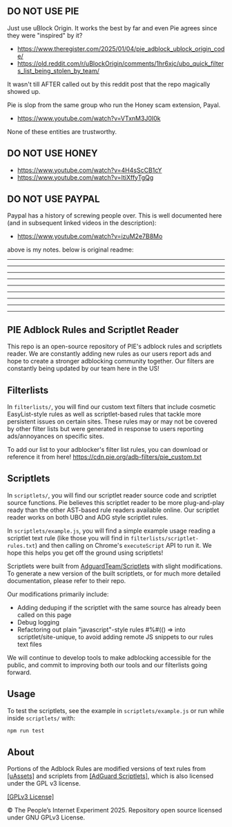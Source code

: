 DO NOT USE PIE
-

Just use uBlock Origin. It works the best by far and even Pie agrees since they were "inspired" by it?

* https://www.theregister.com/2025/01/04/pie_adblock_ublock_origin_code/
* https://old.reddit.com/r/uBlockOrigin/comments/1hr6xjc/ubo_quick_filters_list_being_stolen_by_team/

It wasn't till AFTER called out by this reddit post that the repo magically showed up.


  
Pie is slop from the same group who run the Honey scam extension, Payal. 

* https://www.youtube.com/watch?v=VTxnM3J0I0k
  
None of these entities are trustworthy.


DO NOT USE HONEY
-

* https://www.youtube.com/watch?v=4H4sScCB1cY
* https://www.youtube.com/watch?v=ItiXffyTgQg


DO NOT USE PAYPAL
-
Paypal has a history of screwing people over. This is well documented here (and in subsequent linked videos in the description):
* https://www.youtube.com/watch?v=izuM2e7B8Mo

above is my notes. below is original readme:

---
---
---
---
---
---
---
---
---



## PIE Adblock Rules and Scriptlet Reader

This repo is an open-source repository of PIE's adblock rules and scriptlets reader. We are constantly adding new rules as our users report ads and hope to create a stronger adblocking community together. Our filters are constantly being updated by our team here in the US!

## Filterlists
In `filterlists/`, you will find our custom text filters that include cosmetic EasyList-style rules as well as scriptlet-based rules that tackle more persistent issues on certain sites. These rules may or may not be covered by other filter lists but were generated in response to users reporting ads/annoyances on specific sites.

To add our list to your adblocker's filter list rules, you can download or reference it from here!
https://cdn.pie.org/adb-filters/pie_custom.txt

## Scriptlets
In `scriptlets/`, you will find our scriptlet reader source code and scriptlet source functions. Pie believes this scriptlet reader to be more plug-and-play ready than the other AST-based rule readers available online. Our scriptlet reader works on both UBO and ADG style scriptlet rules.

In `scriptlets/example.js`, you will find a simple example usage reading a scriptlet text rule (like those you will find in `filterlists/scriptlet-rules.txt`) and then calling on Chrome's `executeScript` API to run it. We hope this helps you get off the ground using scriptlets!

Scriptlets were built from [AdguardTeam/Scriptlets](https://github.com/AdguardTeam/Scriptlets) with slight modifications. To generate a new version of the built scriptlets, or for much more detailed documentation, please refer to their repo.

Our modifications primarily include:
* Adding deduping if the scriptlet with the same source has already been called on this page
* Debug logging
* Refactoring out plain "javascript"-style rules #%#(() => into scriptlet/site-unique, to avoid adding remote JS snippets to our rules text files

We will continue to develop tools to make adblocking accessible for the public, and commit to improving both our tools and our filterlists going forward.

## Usage

To test the scriptlets, see the example in `scriptlets/example.js` or run while inside `scriptlets/` with:
```sh
npm run test
```

## About


Portions of the Adblock Rules are modified versions of text rules from [[uAssets]](https://github.com/uBlockOrigin/uAssets) and scriplets from [[AdGuard Scriptlets]](https://github.com/AdguardTeam/Scriptlets), which is also licensed under the GPL v3 license.

[[GPLv3 License]](https://github.com/piedotorg/pie-adblock-rules/blob/main/LICENSE)

© The People’s Internet Experiment 2025. Repository open source licensed under GNU GPLv3 License.
